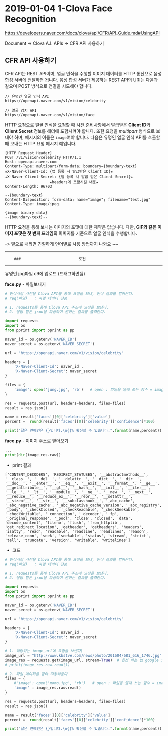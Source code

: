 # 2019-01-04 1-Clova Face Recognition

https://developers.naver.com/docs/clova/api/CFR/API_Guide.md#UsingAPI

Document -> Clova A.I. APIs -> CFR API 사용하기

## CFR API 사용하기 

CFR API는 REST API이며, 얼굴 인식을 수행할 이미지 데이터를 HTTP 통신으로 음성 합성 서버에 전달하면 됩니다. 음성 합성 서버가 제공하는 REST API의 URI는 다음과 같으며 POST 방식으로 연결을 시도해야 합니다.

```
// 유명인 얼굴 인식 API
https://openapi.naver.com/v1/vision/celebrity

// 얼굴 감지 API
https://openapi.naver.com/v1/vision/face
```

HTTP 요청으로 얼굴 인식을 요청할 때 [사전 준비사항](https://developers.naver.com/docs/clova/api/CFR/API_Guide.md#Preparation)에서 발급받은 **Client ID**와 **Client Secret** 정보를 헤더에 포함시켜야 합니다. 또한 요청을 *multipart* 형식으로 보내야 하며, 메시지의 이름은 `image`여야 합니다. 다음은 유명인 얼굴 인식 API를 호출할 때 보내는 HTTP 요청 메시지 예입니다.

```
[HTTP Request Header]
POST /v1/vision/celebrity HTTP/1.1
Host: openapi.naver.com
Content-Type: multipart/form-data; boundary={boundary-text}
★X-Naver-Client-Id: {앱 등록 시 발급받은 Client ID}★
★X-Naver-Client-Secret: {앱 등록 시 발급 받은 Client Secret}★ 
					★headers에 포함시킬 내용★
Content-Length: 96703

--{boundary-text}
Content-Disposition: form-data; name="image"; filename="test.jpg"
Content-Type: image/jpeg

{image binary data}
--{boundary-text}--
```

HTTP 요청을 통해 보내는 이미지의 포맷에 대한 제약은 없습니다. 다만, **GIF와 같은 이미지 포맷은 첫 번째 프레임의 이미지**를 기준으로 얼굴 인식을 수행합니다.



-> 밑으로 내리면 친절하게 언어별로 사용 방법까지 나와요 ~~



---

		### 						 도전

---



유명인 jpg파일  c9에 업로드 (드래그하면됨)

**face.py** - 파일보내기

```python
# 인식시킬 사진을 Clova API를 통해 요청을 보내, 인식 결과를 받아온다.
# req(파일)   : 파일 데이터 전송 

# 1. requests를 통해 Clova API 주소에 요청을 보낸다.
# 2. 응답 받은 json을 파싱하여 원하는 결과를 출력한다.

import requests
import os 
from pprint import pprint as pp

naver_id = os.getenv('NAVER_ID')
naver_secret = os.getenv('NAVER_SECRET')

url = "https://openapi.naver.com/v1/vision/celebrity"

headers = {
    'X-Naver-Client-Id': naver_id ,
    'X-Naver-Client-Secret': naver_secret
}

files = {
    'image': open('jung.jpg', 'rb')   # open : 파일을 열때 쓰는 함수 = image에 파일을 넣어줌
}

res = requests.post(url, headers=headers, files=files)
result = res.json()

name = result['faces'][0]['celebrity']['value']
percent =  round(result['faces'][0]['celebrity']['confidence']*100)

print("닮은 연예인은 {}입니다.\n{}% 확신할 수 있습니다.".format(name,percent))


```



**face.py** - 이미지 주소로 받아오기

```python
...
print(dir(image_res.raw))
```

- print 결과

```
['CONTENT_DECODERS', 'REDIRECT_STATUSES', '__abstractmethods__', '__class__', '__del__', '__delattr__', '__dict__', '__dir__', '__doc__', '__enter__', '__eq__', '__exit__', '__format__', '__ge__', '__getattribute__', '__gt__', '__hash__', '__init__', '__iter__', '__le__', '__lt__', '__module__', '__ne__', '__new__', '__next__', '__reduce__', '__reduce_ex__', '__repr__', '__setattr__', '__sizeof__', '__str__', '__subclasshook__', '_abc_cache', '_abc_negative_cache', '_abc_negative_cache_version', '_abc_registry', '_body', '_checkClosed', '_checkReadable', '_checkSeekable', '_checkWritable', '_connection', '_decoder', '_fp', '_original_response', '_pool', 'close', 'closed', 'data', 'decode_content', 'fileno', 'flush', 'from_httplib', 'get_redirect_location', 'getheader', 'getheaders', 'headers', 'isatty', 'read', 'readable', 'readline', 'readlines', 'reason', 'release_conn', 'seek', 'seekable', 'status', 'stream', 'strict', 'tell', 'truncate', 'version', 'writable', 'writelines']
```

- 코드

```python
# 인식시킬 사진을 Clova API를 통해 요청을 보내, 인식 결과를 받아온다.
# req(파일)   : 파일 데이터 전송 

# 1. requests를 통해 Clova API 주소에 요청을 보낸다.
# 2. 응답 받은 json을 파싱하여 원하는 결과를 출력한다.

import requests
import os 
from pprint import pprint as pp

naver_id = os.getenv('NAVER_ID')
naver_secret = os.getenv('NAVER_SECRET')

url = "https://openapi.naver.com/v1/vision/celebrity"

headers = {
    'X-Naver-Client-Id': naver_id ,
    'X-Naver-Client-Secret': naver_secret
}   

# 1. 해당하는 image_url에 요청을 보낸다\
image_url = "http://www.kbstve.com/news/photo/201604/681_616_1746.jpg"
image_res = requests.get(image_url, stream=True)  # 옵션 아는 법 google : python requests 문서 찾아보기
# print(image_res.raw.read())

# 2. 파일 데이터를 받아 저장해둔다
files = {
    #'image': open('momo.jpg', 'rb')   # open : 파일을 열때 쓰는 함수 = image에 파일을 넣어줌
    'image' : image_res.raw.read()
}

res = requests.post(url, headers=headers, files=files)
result = res.json()

name = result['faces'][0]['celebrity']['value']
percent =  round(result['faces'][0]['celebrity']['confidence']*100)

print("닮은 연예인은 {}입니다.\n{}% 확신할 수 있습니다.".format(name,percent))

```

